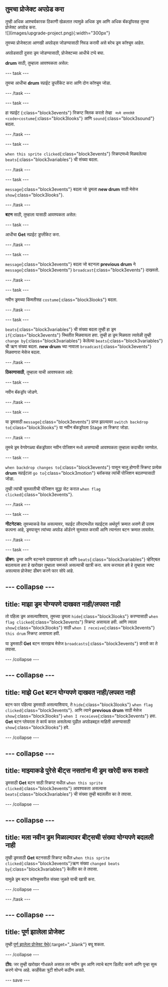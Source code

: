 ## तुमचा प्रोजेक्ट अपग्रेड करा

<div style="display: flex; flex-wrap: wrap">
<div style="flex-basis: 200px; flex-grow: 1; margin-right: 15px;">
तुम्ही अधिक आश्चर्यकारक ठिकाणी खेळलात त्यामुळे अधिक ड्रम आणि अधिक बॅकड्रॉपसह तुमचा प्रोजेक्ट अपग्रेड करा. 
</div>
<div>
![](images/upgrade-project.png){:width="300px"}
</div>
</div>

तुमच्या प्रोजेक्टला आणखी अपग्रेड्स जोडण्यासाठी निवड करावी असे बरेच ड्रम कॉश्चुम आहेत.

अपग्रेडसाठी दुसरा ड्रम जोडण्यासाठी, प्रोजेक्टच्या आधीचे टप्पे बघा.

**drum** साठी, तुम्हाला आवश्यकता असेल:

--- task ---

तुमचा आधीचा **drum** स्प्राईट डुप्लीकेट करा आणि दोन कॉश्चुम जोडा.

--- /task ---

--- task ---

हा स्प्राईट </code>{:class="block3events"} स्क्रिप्ट क्लिक करतो तेव्हा ` मध्ये वापरलेले <code>costume`{:class="block3looks"} आणि `sound`{:class="block3sound"} बदला.

--- /task ---

--- task ---

`when this sprite clicked`{:class="block3events"} स्क्रिप्टमध्ये मिळवलेल्या `beats`{:class="block3variables"} ची संख्या बदला.

--- /task ---

--- task ---

`message`{:class="block3events"} बदला जो ड्रमला **new drum** साठी मेसेज `show`{:class="block3looks"}.

--- /task ---

**बटन** साठी, तुम्हाला यासाठी आवश्यकता असेल:

--- task ---

आधीचा **Get** स्प्राईट डुप्लीकेट करा.

--- /task ---

--- task ---

`message`{:class="block3events"} बदला जो बटनला **previous drum** ने `message`{:class="block3events"} `broadcast`{:class="block3events"} दाखवतो.

--- /task ---

--- task ---

नवीन ड्रमच्या किंमतीसह `costume`{:class="block3looks"} बदला.

--- /task ---

--- task ---

`beats`{:class="block3variables"} ची संख्या बदला तुम्ही हा ड्रम `if`{:class="block3events"} स्थितीत मिळवायला हवा. तुम्ही हा ड्रम मिळवता त्यावेळी तुम्ही `change by`{:class="block3variables"} केलेल्या `beats`{:class="block3variables"} ची ऋण संख्या बदला. **new drum** च्या नावाला `broadcast`{:class="block3events"} मिळवणारा मेसेज बदला.

--- /task ---

**ठिकाणासाठी**, तुम्हाला याची आवश्यकता आहे:

--- task ---

नवीन बॅकड्रॉप जोडणे.

--- /task ---

--- task ---

या ड्रमसाठी `message`{:class="block3events"} प्राप्त झाल्यावर `switch backdrop to`{:class="block3looks"} या नवीन बॅकड्रॉपला Stage ला स्क्रिप्ट जोडा.

--- /task ---

तुमचे ड्रम वेगवेगळ्या बॅकड्रॉपवर नवीन पोजिशन मध्ये असण्याची आवश्यकता तुम्हाला कदाचीत जाणवेल.

--- task ---

`when backdrop changes to`{:class="block3events"} पासून चालू होणारी स्क्रिप्ट प्रत्येक **drum** स्प्राईटला `go to`{:class="block3motion"} ब्लॉकसह त्यांची पोजिशन बदलण्यासाठी जोडा.

तुम्ही त्यांची सुरूवातीची पोजिशन सुद्धा सेट कराल `when flag clicked`{:class="block3events"}.

--- /task ---

--- task ---

**नीटनेटका:** तुमच्याकडे वेळ असल्यावर, स्प्राईट लीस्टमधील स्प्राईट्स अर्थपूर्ण क्रमात असणे ही उत्तम कल्पना आहे, ड्रमपासून त्यांच्या अपग्रेड ऑर्डरने सुरूवात करावी आणि त्यानंतर बटन क्रमात लावावेत.

--- /task ---

--- task ---

**डीबग:** ड्रम्स आणि बटन्सने दाखवायला हवे आणि `beats`{:class="block3variables"} व्हेरिएबल बदलायला हवा हे खरोखर तुम्हाला समजले असल्याची खात्री करा. काय करायला हवे हे तुम्हाला स्पष्ट असल्यास प्रोजेक्ट डीबग करणे फार सोपे आहे.

--- collapse ---
---
title: माझा ड्रम योग्यपणे दाखवत नाही/लपवत नाही
---

तो पहिला ड्रम असल्याशिवाय, तुमच्या ड्रमला `hide`{:class="block3looks"} करण्यासाठी `when flag clicked`{:class="block3events"} स्क्रिप्ट असायला हवी. आणि त्याला `show`{:class="block3looks"} साठी `when I receive`{:class="block3events"} `this drum` स्क्रिप्ट असायला हवी.

या ड्रमसाठी **Get** बटन सारखाच मेसेज `broadcasts`{:class="block3events"} करतो का ते तपासा.


--- /collapse ---

--- collapse ---
---
title: माझे Get बटन योग्यपणे दाखवत नाही/लपवत नाही
---

बटन फार पहिल्या ड्रमसाठी असल्याशिवाय, ते `hide`{:class="block3looks"} `when flag clicked`{:class="block3events"}. आणि त्याने **previous drum** साठी मेसेज `show`{:class="block3looks"} `when I receieve`{:class="block3events"} हवा. **Get** बटन प्लेयरला ते कार्य करत असलेल्या पुढील अपग्रेडबद्दल माहिती असण्यासाठी `show`{:class="block3looks"} हवे.

--- /collapse ---

--- collapse ---
---
title: माझ्याकडे पुरेसे बीट्स नसतांना मी ड्रम खरेदी करू शकतो
---

ड्रमसाठी **Get** बटन साठी स्क्रिप्ट मधील `when this sprite clicked`{:class="block3events"} आवश्यकता असल्यास `beats`{:class="block3variables"} ची संख्या तुम्ही बदललीत का ते तपासा.

--- /collapse ---

--- collapse ---
---
title: मला नवीन ड्रम मिळाल्यावर बीट्सची संख्या योग्यपणे बदलली नाही
---

तुम्ही ड्रमसाठी **Get** बटनसाठी स्क्रिप्ट मधील `when this sprite clicked`{:class="block3events"}ऋण संख्या `changed beats by`{:class="block3variables"} केलीत का ते तपासा.

यामुळे ड्रम बटन कॉश्चुमवरील संख्या जुळते याची खात्री करा.

--- /collapse ---

--- /task ---

--- collapse ---
---
title: पूर्ण झालेला प्रोजेक्ट
---

तुम्ही [पूर्ण झालेला प्रोजेक्ट येथे](https://scratch.mit.edu/projects/522323676/){:target="_blank"} बघू शकता.

--- /collapse ---

**टीप:** जर तुम्ही खरोखर गोंधळले असाल तर नवीन ड्रम आणि त्याचे बटण डिलीट करणे आणि पुन्हा सुरू करणे योग्य आहे. काहीवेळा त्रुटी शोधणे कठीण असते.

--- save ---
